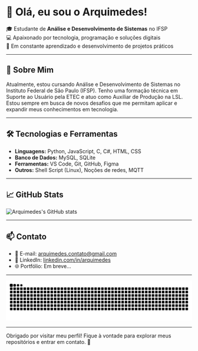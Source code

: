 # 👋 Olá, eu sou o Arquimedes!

🎓 Estudante de **Análise e Desenvolvimento de Sistemas** no IFSP  
💻 Apaixonado por tecnologia, programação e soluções digitais  
🔧 Em constante aprendizado e desenvolvimento de projetos práticos

---

## 🚀 Sobre Mim

Atualmente, estou cursando Análise e Desenvolvimento de Sistemas no Instituto Federal de São Paulo (IFSP). Tenho uma formação técnica em Suporte ao Usuário pela ETEC e atuo como Auxiliar de Produção na LSL. Estou sempre em busca de novos desafios que me permitam aplicar e expandir meus conhecimentos em tecnologia.

---

## 🛠️ Tecnologias e Ferramentas

- **Linguagens:** Python, JavaScript, C, C#, HTML, CSS
- **Banco de Dados:** MySQL, SQLite
- **Ferramentas:** VS Code, Git, GitHub, Figma
- **Outros:** Shell Script (Linux), Noções de redes, MQTT

---

## 📈 GitHub Stats

![Arquimedes's GitHub stats](https://github-readme-stats.vercel.app/api?username=ArquimedesOFC&show_icons=true&theme=radical)

---

## 📫 Contato

- 📧 E-mail: arquimedes.contato@gmail.com
- 💼 LinkedIn: [linkedin.com/in/arquimedes](https://linkedin.com/in/arquimedes)
- 🌐 Portfólio: Em breve...

---


![Snake animation](https://raw.githubusercontent.com/ArquimedesOFC/ArquimedesOFC/output/github-contribution-grid-snake.svg)

---

Obrigado por visitar meu perfil! Fique à vontade para explorar meus repositórios e entrar em contato. 🚀
